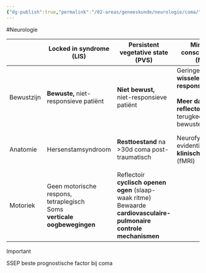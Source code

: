 ```yaml
---
{"dg-publish":true,"permalink":"/02-areas/geneeskunde/neurologie/coma/","noteIcon":"","created":"2024-11-24T10:55:11.250+01:00","updated":"2024-12-31T16:51:46.497+01:00"}
---
```


#Neurologie 


|            | Locked in syndrome (LIS)                                                          | Persistent vegetative state (PVS)                                                                                              | Minimally conscious state (MCS)                                                                                      | Akinetisch mutisme                                                               |
| ---------- | --------------------------------------------------------------------------------- | ------------------------------------------------------------------------------------------------------------------------------ | -------------------------------------------------------------------------------------------------------------------- | -------------------------------------------------------------------------------- |
| Bewustzijn | **Bewuste,** niet-responsieve patiënt                                             | **Niet bewust,** niet-responsieve patiënt                                                                                      | Geringe, **wisselende responsiviteit**  <br>  <br>**Meer dan reflectoir**, zekere terugkeer naar bewuste interactie! | Niet of weinig responsief  <br>Bewust                                            |
| Anatomie   | Hersenstamsyndroom                                                                | **Resttoestand** na >30d coma post-traumatisch                                                                                 | Neurofysiologische evidentie voor **klinische entiteit** (fMRI)                                                      | Zonder hersenstamlijden  <br>Door zware bilaterale pre  <br>**frontale letsels** |
| Motoriek   | Geen motorische respons, tetraplegisch  <br>Soms  <br>**verticale oogbewegingen** | Reflectoir **cyclisch openen ogen** (slaap-waak ritme)  <br>Bewaarde  <br>**cardiovasculaire-pulmonaire controle mechanismen** |                                                                                                                      |                                                                                  |

> [!important]  
> SSEP beste prognostische factor bij coma